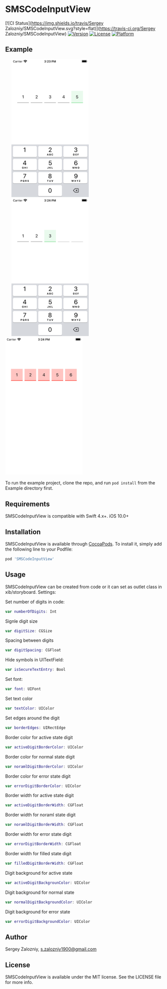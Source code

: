 # SMSCodeInputView

[![CI Status](https://img.shields.io/travis/Sergey Zalozniy/SMSCodeInputView.svg?style=flat)](https://travis-ci.org/Sergey Zalozniy/SMSCodeInputView)
[![Version](https://img.shields.io/cocoapods/v/SMSCodeInputView.svg?style=flat)](https://cocoapods.org/pods/SMSCodeInputView)
[![License](https://img.shields.io/cocoapods/l/SMSCodeInputView.svg?style=flat)](https://cocoapods.org/pods/SMSCodeInputView)
[![Platform](https://img.shields.io/cocoapods/p/SMSCodeInputView.svg?style=flat)](https://cocoapods.org/pods/SMSCodeInputView)

## Example

<p float="left">
  <img src="https://github.com/Lalafo-iOS/SMSCodeInputView/blob/develop/Assets/Simulator-1.png" width="248" hspace="20">
  <img src="https://github.com/Lalafo-iOS/SMSCodeInputView/blob/develop/Assets/Simulator-2.png" width="248" hspace="20">
  <img src="https://github.com/Lalafo-iOS/SMSCodeInputView/blob/develop/Assets/Simulator-3.png" width="248">
</p>

To run the example project, clone the repo, and run `pod install` from the Example directory first.

## Requirements

SMSCodeInputView is compatible with Swift 4.x+.
iOS 10.0+

## Installation

SMSCodeInputView is available through [CocoaPods](https://cocoapods.org). To install
it, simply add the following line to your Podfile:

```ruby
pod 'SMSCodeInputView'
```

## Usage

SMSCodeInputView can be created from code or it can set as outlet class in xib/storyboard.
Settings:

Set number of digits in code:
```swift
var numberOfDigits: Int
```

Signle digit size
```swift
var digitSize: CGSize
```

Spacing between digits
```swift
var digitSpacing: CGFloat
```

Hide symbols in UITextField:
```swift
var isSecureTextEntry: Bool
```

Set font:
```swift
var font: UIFont
```

Set text color
```swift
var textColor: UIColor 
```

Set edges around the digit
```swift
var borderEdges: UIRectEdge
```

Border color for active state digit
```swift
var activeDigitBorderColor: UIColor
```

Border color for normal state digit
```swift
var noramlDigitBorderColor: UIColor
```

Border color for error state digit
```swift
var errorDigitBorderColor: UIColor
```

Border width for active state digit
```swift
var activeDigitBorderWidth: CGFloat
```

Border width for noraml state digit
```swift
var noramlDigitBorderWidth: CGFloat
```

Border width for error state digit
```swift
var errorDigitBorderWidth: CGFloat
```

Border width for filled state digit
```swift
var filledDigitBorderWidth: CGFloat
```

Digit background for active state
```swift
var activeDigitBackgrounColor: UIColor
```

Digit background for normal state
```swift
var normalDigitBackgroundColor: UIColor
```

Digit background for error state
```swift
var errorDigitBackgroundColor: UIColor
```

## Author

Sergey Zalozniy, s.zalozniy1900@gmail.com

## License

SMSCodeInputView is available under the MIT license. See the LICENSE file for more info.
